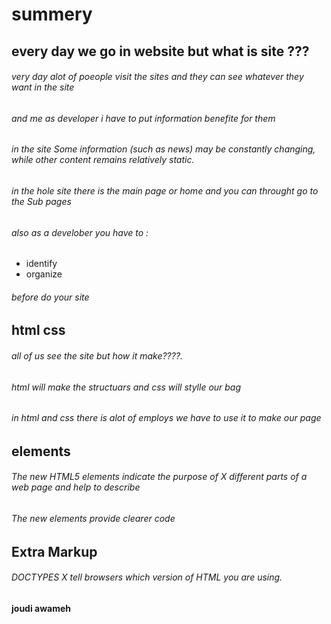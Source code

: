 # summery
## every day we go in website but what is site ???
###### very day alot of poeople visit the sites and they can see whatever they want in the site 
###### and me as developer i have to put information benefite for them
###### in the site  Some information (such as news) may be constantly changing, while other content remains relatively static.
###### in the hole site there is the main page or home and you can throught go to the Sub pages
###### also as a develober you have to :
- identify 
- organize 
###### before do your site
## html css
###### all of us see the site but how it make????.
###### html will make the structuars and css will stylle our bag  
###### in html and css there is alot of employs we have to use it to make our page
## elements
###### The new HTML5 elements indicate the purpose of  X different parts of a web page and help to describe
###### The new elements provide clearer code
## Extra Markup
###### DOCTYPES X tell browsers which version of HTML you are using.

**joudi awameh**
